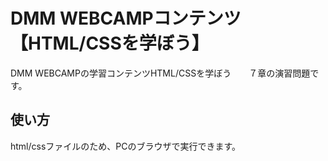 # DMM WEBCAMPコンテンツ【HTML/CSSを学ぼう】
DMM WEBCAMPの学習コンテンツHTML/CSSを学ぼう　　７章の演習問題です。
## 使い方
html/cssファイルのため、PCのブラウザで実行できます。
